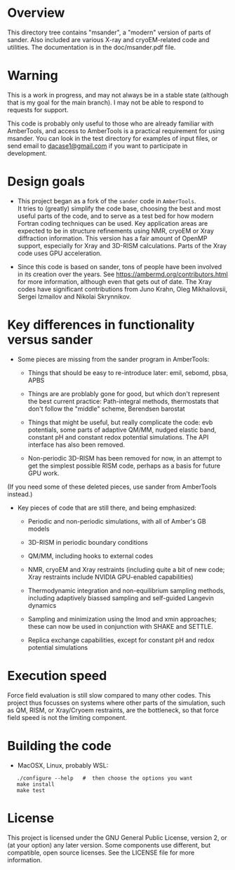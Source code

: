 # Overview

This directory tree contains "msander", a "modern" version of parts of
sander.  Also included are various X-ray and cryoEM-related code and utilities.
The documentation is in the doc/msander.pdf file.

# Warning

This is a work in progress, and may not always be in a stable state
(although that is my goal for the main branch).  I may not be able to
respond to requests for support.

This code is probably only useful to those who are already familiar with
AmberTools, and access to AmberTools is a practical requirement for using
msander.  You can look in the test directory for examples of input files, or
send email to dacase1@gmail.com if you want to participate in development.

# Design goals

* This project began as a fork of the `sander` code in `AmberTools`.  
It tries to (greatly) simplify the code base, choosing the best and 
most useful parts of the code, and to serve as a test bed for how 
modern Fortran coding techniques can be used.  Key application areas 
are expected to be in structure refinements using NMR, cryoEM or 
Xray diffraction information.  This version has a fair amount of OpenMP
support, especially for Xray and 3D-RISM calculations.  Parts of the Xray
code uses GPU acceleration.

* Since this code is based on sander, tons of people have been involved in its
creation over the years.  See https://ambermd.org/contributors.html for more
information, although even that gets out of date.  The Xray codes have
significant contributions from Juno Krahn, Oleg Mikhailovsii, Sergei Izmailov
and Nikolai Skrynnikov.

# Key differences in functionality versus sander

* Some pieces are missing from the sander program in AmberTools:

  * Things that should be easy to re-introduce later: emil, sebomd, pbsa, APBS

  * Things are are problably gone for good, but which don't represent the best
current practice: Path-integral methods, thermostats that don't follow
the "middle" scheme, Berendsen barostat

  * Things that might be useful, but really complicate the code: evb
potentials, some parts of adaptive QM/MM, nudged elastic band, constant pH
and constant redox potential simulations.  The API interface has also been
removed.

  * Non-periodic 3D-RISM has been removed for now, in an attempt to get the
simplest possible RISM code, perhaps as a basis for future GPU work.

(If you need some of these deleted pieces, use sander from AmberTools
instead.)

* Key pieces of code that are still there, and being emphasized:

  * Periodic and non-periodic simulations, with all of Amber's GB models

  * 3D-RISM in periodic boundary conditions

  * QM/MM, including hooks to external codes

  * NMR, cryoEM and Xray restraints (including quite a bit of new code; Xray
    restraints include NVIDIA GPU-enabled capabilities)

  * Thermodynamic integration and non-equilibrium sampling methods,
    including adaptively biassed sampling and self-guided Langevin dynamics

  * Sampling and minimization using the lmod and xmin approaches; these
    can now be used in conjunction with SHAKE and SETTLE.

  * Replica exchange capabilities, except for constant pH and redox potential
    simulations

# Execution speed

Force field evaluation is still slow compared to many other codes.  This
project thus focusses on systems where other parts of the simulation, such
as QM, RISM, or Xray/Cryoem restraints, are the bottleneck, so that force
field speed is not the limiting component.

# Building the code

* MacOSX, Linux, probably WSL:
```
   ./configure --help   #  then choose the options you want
   make install
   make test
```

# License

This project is licensed under the GNU General Public License, 
version 2, or (at your option) any later version.   Some components use 
different, but compatible, open source licenses.  See the LICENSE file 
for more information.

